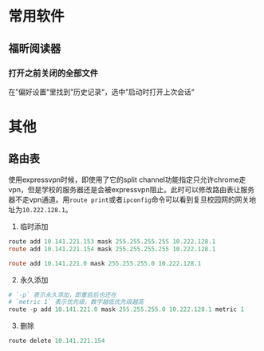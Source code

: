 # 常用软件

## 福昕阅读器

### 打开之前关闭的全部文件

在”偏好设置“里找到”历史记录“，选中”启动时打开上次会话“ 



# 其他

## 路由表
使用expressvpn时候，即使用了它的split channel功能指定只允许chrome走vpn，但是学校的服务器还是会被expressvpn阻止。此时可以修改路由表让服务器不走vpn通道。用`route print`或者`ipconfig`命令可以看到复旦校园网的网关地址为`10.222.128.1`。

1. 临时添加
```powershell
route add 10.141.221.153 mask 255.255.255.255 10.222.128.1
route add 10.141.221.154 mask 255.255.255.255 10.222.128.1

route add 10.141.221.0 mask 255.255.255.0 10.222.128.1
```

2. 永久添加
```powershell
# `-p` 表示永久添加，即重启后也还在
# `metric 1` 表示优先级，数字越低优先级越高
route -p add 10.141.221.0 mask 255.255.255.0 10.222.128.1 metric 1
```

3. 删除
```powershell
route delete 10.141.221.154
```